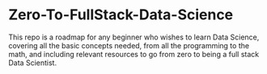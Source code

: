 # Zero-To-FullStack-Data-Science
This repo is a roadmap for any beginner who wishes to learn Data Science, covering all the basic concepts needed, from all the programming to the math, and including relevant resources to go from zero to being a full stack Data Scientist.
